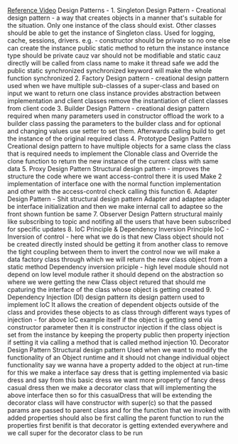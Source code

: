 [Reference Video](https://www.youtube.com/watch?v=AB0gaAg9jwI&list=PLt4nG7RVVk1h9lxOYSOGI9pcP3I5oblbx&index=5)
Design Patterns - 
    1. Singleton Design Pattern - 
        Creational design pattern - a way that creates objects in a manner that's suitable for the situation.
        Only one instance of the class should exist.
        Other classes should be able to get the instance of Singleton class.
        Used for logging, cache, sessions, drivers.
        e.g. - constructor should be private so no one else can create the instance
        public static method to return the instance
        instance type should be private cauz var should not be modifiable and static cauz directly will be called from class name
        to make it thread safe we add the public static synchronized
        synchronized keyword will make the whole function synchronized
    2. Factory Design pattern - 
        creational design pattern
        used when we have multiple sub-classes of a super-class and based on input we want to return one class instance
        provides abstraction between implementation and client classes
        remove the instantiation of client classes from client code
    3. Builder Design Pattern - 
        creational design pattern 
        required when many parameters used in constructor
        offload the work to a builder class passing the parameters to the builder class and for optional and changing values use setter to set them. Afterwards calling build to get the instance of the original required class
    4. Prototype Design Pattern
        Creational design pattern
        to have multiple objects for a same class
        the class that is required needs to implement the Clonable class and Override the clone function to return the new instance of the current class with same data
    5. Proxy Design Pattern
        Structural design pattern - improves the structure the code
        where we want access-control there it is used
        Make 2 implementation of interface one with the normal function implementation and other with the access-control check calling this function
    6. Adapter Design Pattern - Shit
        structural design pattern
        Adapter and adaptee adapter be interface initialization and then we make internal call to adaptee so the front shown funtion be same
    7. Observer Design Pattern
        structural
        mainly like subscribing to topic and notifing all the users that have been subscribed for specific updates
    8. IoC Principle & Dependency Inversion Principle
        IoC - Inversion of control - here what we do is that new Class object should not be created directly insted should be getting it from another class to remove the tight coupling between them
        to invert the control now we will make a data factory class through which we will return the new class object from a static method 
        Dependency inversion priciple - high level module should not depend on low level module rather it should depend on the abstraction
        so where we were getting the new Class object retured that should me cpaturing the interface of the class whose object is getting created
    9. Dependency Injection (DI) design pattern
        its design pattern used to implement IoC
        It allows the creation of dependent objects outside of the class and provides these objects to as class through different ways
        types of injection -
            for above IoC example itself if the object is getting send via constructor parameter then it is constructor injection
            if the class object is set from the instance by keeping the property public then property injection
            if setting it via calling a method that is called method injection
    10. Decorator Design Pattern
        Structural design pattern
        Used when we want to modify the functionality of an Object runtime and it should not change individual object functionality
        say we wanna have a property added to the object at run-time for this we make a interface say dress that is getting implemented via basic dress and say from this basic dress we want more property of fancy dress casual dress
        then we make a decorator class that will implementing the above interface then 
        so for this casualDress that will be extending the decorator class will have constructor with super(c) so that the passed params are passed to parent class and for the function that we invoked with added properties should also be first calling the parent function to run the properties first
        benifit is that decorator is getting extended everywhere and we call super for the decorator class to be run
